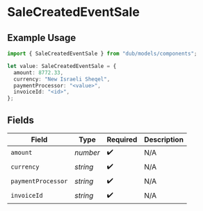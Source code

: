 # SaleCreatedEventSale

## Example Usage

```typescript
import { SaleCreatedEventSale } from "dub/models/components";

let value: SaleCreatedEventSale = {
  amount: 8772.33,
  currency: "New Israeli Sheqel",
  paymentProcessor: "<value>",
  invoiceId: "<id>",
};
```

## Fields

| Field              | Type               | Required           | Description        |
| ------------------ | ------------------ | ------------------ | ------------------ |
| `amount`           | *number*           | :heavy_check_mark: | N/A                |
| `currency`         | *string*           | :heavy_check_mark: | N/A                |
| `paymentProcessor` | *string*           | :heavy_check_mark: | N/A                |
| `invoiceId`        | *string*           | :heavy_check_mark: | N/A                |